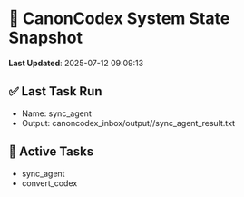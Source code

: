 # 🧠 CanonCodex System State Snapshot
**Last Updated**: 2025-07-12 09:09:13

## ✅ Last Task Run
- Name: sync_agent
- Output: canoncodex_inbox/output//sync_agent_result.txt

## 🔁 Active Tasks
- sync_agent
- convert_codex